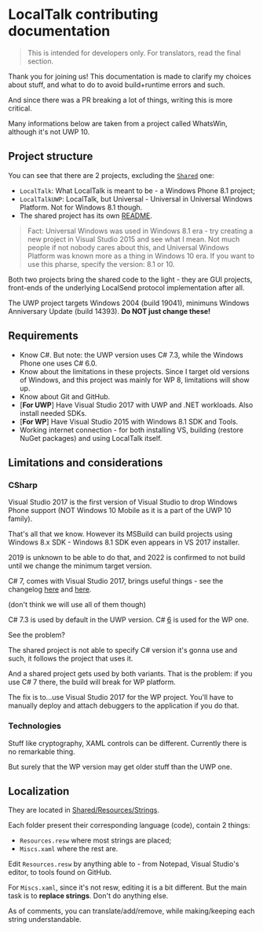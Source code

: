 # LocalTalk contributing documentation

> This is intended for developers only. For translators, read the final section.

Thank you for joining us! This documentation is made to clarify my choices about stuff, and what to do to avoid build+runtime errors and such.

And since there was a PR breaking a lot of things, writing this is more critical.

Many informations below are taken from a project called WhatsWin, although it's not UWP 10.

## Project structure

You can see that there are 2 projects, excluding the [`Shared`](Shared/) one:

* `LocalTalk`: What LocalTalk is meant to be - a Windows Phone 8.1 project;
* `LocalTalkUWP`: LocalTalk, but Universal - Universal in Universal Windows Platform. Not for Windows 8.1 though.
* The shared project has its own [README](Shared/README.md).

> Fact: Universal Windows was used in Windows 8.1 era - try creating a new project in Visual Studio 2015 and see what I mean.
> Not much people if not nobody cares about this, and Universal Windows Platform was known more as a thing in Windows 10 era.
> If you want to use this pharse, specify the version: 8.1 or 10.

Both two projects bring the shared code to the light - they are GUI projects, front-ends of the underlying LocalSend protocol implementation after all.

The UWP project targets Windows 2004 (build 19041), minimuns Windows Anniversary Update (build 14393). **Do NOT just change these!**

## Requirements

* Know C#. But note: the UWP version uses C# 7.3, while the Windows Phone one uses C# 6.0.
* Know about the limitations in these projects. Since I target old versions of Windows, and this project was mainly for WP 8, limitations will show up.
* Know about Git and GitHub.
* [**For UWP**] Have Visual Studio 2017 with UWP and .NET workloads. Also install needed SDKs.
* [**For WP**] Have Visual Studio 2015 with Windows 8.1 SDK and Tools.
* Working internet connection - for both installing VS, building (restore NuGet packages) and using LocalTalk itself.

## Limitations and considerations

### CSharp

Visual Studio 2017 is the first version of Visual Studio to drop Windows Phone support (NOT Windows 10 Mobile as it is a part of the UWP 10 family).

That's all that we know. However its MSBuild can build projects using Windows 8.x SDK - Windows 8.1 SDK even appears in VS 2017 installer.

2019 is unknown to be able to do that, and 2022 is confirmed to not build until we change the minimum target version.

C# 7, comes with Visual Studio 2017, brings useful things - see the changelog [here](https://devblogs.microsoft.com/dotnet/new-features-in-c-7-0/) and [here](https://learn.microsoft.com/en-us/dotnet/csharp/whats-new/csharp-version-history#c-version-71).

(don't think we will use all of them though)

C# 7.3 is used by default in the UWP version. C# [6](https://learn.microsoft.com/en-us/dotnet/csharp/whats-new/csharp-version-history#c-version-60) is used for the WP one.

See the problem?

The shared project is not able to specify C# version it's gonna use and such, it follows the project that uses it.

And a shared project gets used by both variants. That is the problem: if you use C# 7 there, the build will break for WP platform.

The fix is to...use Visual Studio 2017 for the WP project. You'll have to manually deploy and attach debuggers to the application if you do that.

### Technologies

Stuff like cryptography, XAML controls can be different. Currently there is no remarkable thing.

But surely that the WP version may get older stuff than the UWP one.

## Localization

They are located in [Shared/Resources/Strings](Shared/Resources/Strings).

Each folder present their corresponding language (code), contain 2 things:

* `Resources.resw` where most strings are placed;
* `Miscs.xaml` where the rest are.

Edit `Resources.resw` by anything able to - from Notepad, Visual Studio's editor, to tools found on GitHub.

For `Miscs.xaml`, since it's not resw, editing it is a bit different. But the main task is to **replace strings**. Don't do anything else.

As of comments, you can translate/add/remove, while making/keeping each string understandable.